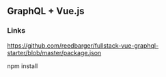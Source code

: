## GraphQL + Vue.js

### Links

https://github.com/reedbarger/fullstack-vue-graphql-starter/blob/master/package.json

npm install

